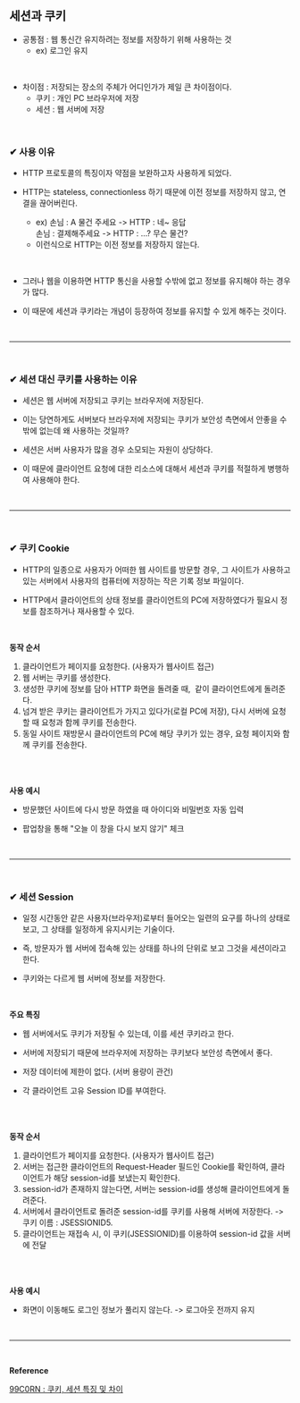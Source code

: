 ## 세션과 쿠키
- 공통점 : 웹 통신간 유지하려는 정보를 저장하기 위해 사용하는 것
  - ex) 로그인 유지
<br>

- 차이점 : 저장되는 장소의 주체가 어디인가가 제일 큰 차이점이다.
  - 쿠키 : 개인 PC 브라우저에 저장
  - 세션 : 웹 서버에 저장
<br>

### ✔ 사용 이유
- HTTP 프로토콜의 특징이자 약점을 보완하고자 사용하게 되었다.

- HTTP는 stateless, connectionless 하기 때문에 이전 정보를 저장하지 않고, 연결을 끊어버린다.
  - ex) 손님 : A 물건 주세요 -> HTTP : 네~ 응답<br>
손님 : 결제해주세요 -> HTTP : ...? 무슨 물건?
  - 이런식으로 HTTP는 이전 정보를 저장하지 않는다.
<br>

- 그러나 웹을 이용하면 HTTP 통신을 사용할 수밖에 없고 정보를 유지해야 하는 경우가 많다.

- 이 때문에 세션과 쿠키라는 개념이 등장하여 정보를 유지할 수 있게 해주는 것이다.
<br>
<hr>
<br>

### ✔ 세션 대신 쿠키를 사용하는 이유
- 세션은 웹 서버에 저장되고 쿠키는 브라우저에 저장된다.

- 이는 당연하게도 서버보다 브라우저에 저장되는 쿠키가 보안성 측면에서 안좋을 수 밖에 없는데 왜 사용하는 것일까?

- 세션은 서버 사용자가 많을 경우 소모되는 자원이 상당하다.

- 이 때문에 클라이언트 요청에 대한 리소스에 대해서 세션과 쿠키를 적절하게 병행하여 사용해야 한다.
<br>
<hr>
<br>

### ✔ 쿠키 Cookie
- HTTP의 일종으로 사용자가 어떠한 웹 사이트를 방문할 경우, 그 사이트가 사용하고 있는 서버에서 사용자의 컴퓨터에 저장하는 작은 기록 정보 파일이다.

- HTTP에서 클라이언트의 상태 정보를 클라이언트의 PC에 저장하였다가 필요시 정보를 참조하거나 재사용할 수 있다.
<br>

**동작 순서**
1. 클라이언트가 페이지를 요청한다. (사용자가 웹사이트 접근)
2. 웹 서버는 쿠키를 생성한다.
3. 생성한 쿠키에 정보를 담아 HTTP 화면을 돌려줄 때,  같이 클라이언트에게 돌려준다.
4. 넘겨 받은 쿠키는 클라이언트가 가지고 있다가(로컬 PC에 저장), 다시 서버에 요청할 때 요청과 함께 쿠키를 전송한다.
5. 동일 사이트 재방문시 클라이언트의 PC에 해당 쿠키가 있는 경우, 요청 페이지와 함께 쿠키를 전송한다.
<br>
<br>

**사용 예시**
- 방문했던 사이트에 다시 방문 하였을 때 아이디와 비밀번호 자동 입력

- 팝업창을 통해 "오늘 이 창을 다시 보지 않기" 체크
<br>
<hr>
<br>

### ✔ 세션 Session
- 일정 시간동안 같은 사용자(브라우저)로부터 들어오는 일련의 요구를 하나의 상태로 보고, 그 상태를 일정하게 유지시키는 기술이다.

- 즉, 방문자가 웹 서버에 접속해 있는 상태를 하나의 단위로 보고 그것을 세션이라고 한다.

- 쿠키와는 다르게 웹 서버에 정보를 저장한다.
<br>

**주요 특징**
- 웹 서버에서도 쿠키가 저장될 수 있는데, 이를 세션 쿠키라고 한다.

- 서버에 저장되기 때문에 브라우저에 저장하는 쿠키보다 보안성 측면에서 좋다.

- 저장 데이터에 제한이 없다. (서버 용량이 관건)

- 각 클라이언트 고유 Session ID를 부여한다.
<br>
<br>

**동작 순서**
1. 클라이언트가 페이지를 요청한다. (사용자가 웹사이트 접근)
2. 서버는 접근한 클라이언트의 Request-Header 필드인 Cookie를 확인하여, 클라이언트가 해당 session-id를 보냈는지 확인한다.
3. session-id가 존재하지 않는다면, 서버는 session-id를 생성해 클라이언트에게 돌려준다.
4. 서버에서 클라이언트로 돌려준 session-id를 쿠키를 사용해 서버에 저장한다. -> 쿠키 이름 : JSESSIONID5.
5. 클라이언트는 재접속 시, 이 쿠키(JSESSIONID)를 이용하여 session-id 값을 서버에 전달
<br>
<br>

**사용 예시**
- 화면이 이동해도 로그인 정보가 풀리지 않는다. -> 로그아웃 전까지 유지
<br>
<hr>
<br>

**Reference**<br>

[99C0RN : 쿠키, 세션 특징 및 차이](https://hahahoho5915.tistory.com/32)<br>
